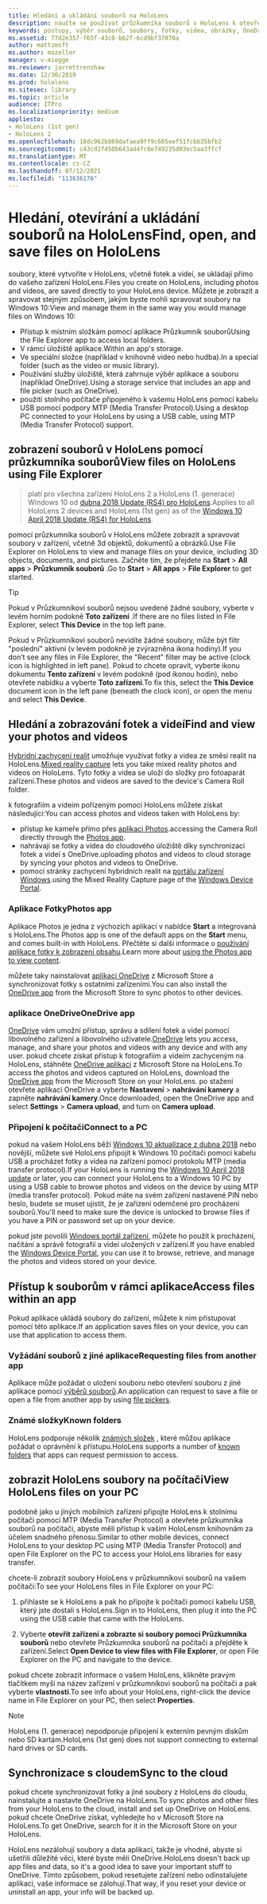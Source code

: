 ```yaml
---
title: Hledání a ukládání souborů na HoloLens
description: naučte se používat průzkumníka souborů v HoloLens k otevření, zobrazení a správě souborů na zařízení se smíšenými realitami.
keywords: postupy, výběr souborů, soubory, fotky, videa, obrázky, OneDrive, úložiště, průzkumník souborů, hololens
ms.assetid: 77d2e357-f65f-43c8-b62f-6cd9bf37070a
author: mattzmsft
ms.author: mazeller
manager: v-miegge
ms.reviewer: jarrettrenshaw
ms.date: 12/30/2019
ms.prod: hololens
ms.sitesec: library
ms.topic: article
audience: ITPro
ms.localizationpriority: medium
appliesto:
- HoloLens (1st gen)
- HoloLens 2
ms.openlocfilehash: 18dc962b869dafaea9ff9c605eef51fcbb35bfb2
ms.sourcegitcommit: c43cd2f450b643ad4fc8e749235d03ec5aa3ffcf
ms.translationtype: MT
ms.contentlocale: cs-CZ
ms.lasthandoff: 07/12/2021
ms.locfileid: "113636176"
---
```

# <a name="find-open-and-save-files-on-hololens"></a><span data-ttu-id="55620-104">Hledání, otevírání a ukládání souborů na HoloLens</span><span class="sxs-lookup"><span data-stu-id="55620-104">Find, open, and save files on HoloLens</span></span>

<span data-ttu-id="55620-105">soubory, které vytvoříte v HoloLens, včetně fotek a videí, se ukládají přímo do vašeho zařízení HoloLens.</span><span class="sxs-lookup"><span data-stu-id="55620-105">Files you create on HoloLens, including photos and videos, are saved directly to your HoloLens device.</span></span> <span data-ttu-id="55620-106">Můžete je zobrazit a spravovat stejným způsobem, jakým byste mohli spravovat soubory na Windows 10:</span><span class="sxs-lookup"><span data-stu-id="55620-106">View and manage them in the same way you would manage files on Windows 10:</span></span>

- <span data-ttu-id="55620-107">Přístup k místním složkám pomocí aplikace Průzkumník souborů</span><span class="sxs-lookup"><span data-stu-id="55620-107">Using the File Explorer app to access local folders.</span></span>
- <span data-ttu-id="55620-108">V rámci úložiště aplikace.</span><span class="sxs-lookup"><span data-stu-id="55620-108">Within an app's storage.</span></span>
- <span data-ttu-id="55620-109">Ve speciální složce (například v knihovně video nebo hudba).</span><span class="sxs-lookup"><span data-stu-id="55620-109">In a special folder (such as the video or music library).</span></span>
- <span data-ttu-id="55620-110">Používání služby úložiště, která zahrnuje výběr aplikace a souboru (například OneDrive).</span><span class="sxs-lookup"><span data-stu-id="55620-110">Using a storage service that includes an app and file picker (such as OneDrive).</span></span>
- <span data-ttu-id="55620-111">použití stolního počítače připojeného k vašemu HoloLens pomocí kabelu USB pomocí podpory MTP (Media Transfer Protocol).</span><span class="sxs-lookup"><span data-stu-id="55620-111">Using a desktop PC connected to your HoloLens by using a USB cable, using MTP (Media Transfer Protocol) support.</span></span>

## <a name="view-files-on-hololens-using-file-explorer"></a><span data-ttu-id="55620-112">zobrazení souborů v HoloLens pomocí průzkumníka souborů</span><span class="sxs-lookup"><span data-stu-id="55620-112">View files on HoloLens using File Explorer</span></span>

> <span data-ttu-id="55620-113">platí pro všechna zařízení HoloLens 2 a HoloLens (1. generace) Windows 10 od [dubna 2018 Update (RS4) pro HoloLens](/windows/mixed-reality/release-notes-april-2018).</span><span class="sxs-lookup"><span data-stu-id="55620-113">Applies to all HoloLens 2 devices and HoloLens (1st gen) as of the [Windows 10 April 2018 Update (RS4) for HoloLens](/windows/mixed-reality/release-notes-april-2018).</span></span>

<span data-ttu-id="55620-114">pomocí průzkumníka souborů v HoloLens můžete zobrazit a spravovat soubory v zařízení, včetně 3d objektů, dokumentů a obrázků.</span><span class="sxs-lookup"><span data-stu-id="55620-114">Use File Explorer on HoloLens to view and manage files on your device, including 3D objects, documents, and pictures.</span></span> <span data-ttu-id="55620-115">Začněte tím, že přejdete na **Start**   >  **All apps**   >  **Průzkumník souborů** .</span><span class="sxs-lookup"><span data-stu-id="55620-115">Go to **Start**  > **All apps**  > **File Explorer** to get started.</span></span>

> [!TIP]
> <span data-ttu-id="55620-116">Pokud v Průzkumníkovi souborů nejsou uvedené žádné soubory, vyberte v levém horním podokně **Toto zařízení** .</span><span class="sxs-lookup"><span data-stu-id="55620-116">If there are no files listed in File Explorer, select **This Device** in the top left pane.</span></span>

<span data-ttu-id="55620-117">Pokud v Průzkumníkovi souborů nevidíte žádné soubory, může být filtr "poslední" aktivní (v levém podokně je zvýrazněna ikona hodiny).</span><span class="sxs-lookup"><span data-stu-id="55620-117">If you don’t see any files in File Explorer, the "Recent" filter may be active (clock icon is highlighted in left pane).</span></span> <span data-ttu-id="55620-118">Pokud to chcete opravit, vyberte ikonu dokumentu **Tento zařízení** v levém podokně (pod ikonou hodin), nebo otevřete nabídku a vyberte **Toto zařízení**.</span><span class="sxs-lookup"><span data-stu-id="55620-118">To fix this, select the **This Device** document icon in the left pane (beneath the clock icon), or open the menu and select **This Device**.</span></span>

## <a name="find-and-view-your-photos-and-videos"></a><span data-ttu-id="55620-119">Hledání a zobrazování fotek a videí</span><span class="sxs-lookup"><span data-stu-id="55620-119">Find and view your photos and videos</span></span>

<span data-ttu-id="55620-120">[Hybridní zachycení realit](holographic-photos-and-videos.md) umožňuje využívat fotky a videa ze směsi realit na HoloLens.</span><span class="sxs-lookup"><span data-stu-id="55620-120">[Mixed reality capture](holographic-photos-and-videos.md) lets you take mixed reality photos and videos on HoloLens.</span></span>  <span data-ttu-id="55620-121">Tyto fotky a videa se uloží do složky pro fotoaparát zařízení.</span><span class="sxs-lookup"><span data-stu-id="55620-121">These photos and videos are saved to the device's Camera Roll folder.</span></span>

<span data-ttu-id="55620-122">k fotografiím a videím pořízeným pomocí HoloLens můžete získat následující:</span><span class="sxs-lookup"><span data-stu-id="55620-122">You can access photos and videos taken with HoloLens by:</span></span>

- <span data-ttu-id="55620-123">přístup ke kameře přímo přes [aplikaci Photos](holographic-photos-and-videos.md).</span><span class="sxs-lookup"><span data-stu-id="55620-123">accessing the Camera Roll directly through the [Photos app](holographic-photos-and-videos.md).</span></span>
- <span data-ttu-id="55620-124">nahrávají se fotky a videa do cloudového úložiště díky synchronizaci fotek a videí s OneDrive.</span><span class="sxs-lookup"><span data-stu-id="55620-124">uploading photos and videos to cloud storage by syncing your photos and videos to OneDrive.</span></span>
- <span data-ttu-id="55620-125">pomocí stránky zachycení hybridních realit na [portálu zařízení Windows](/windows/mixed-reality/using-the-windows-device-portal#mixed-reality-capture).</span><span class="sxs-lookup"><span data-stu-id="55620-125">using the Mixed Reality Capture page of the [Windows Device Portal](/windows/mixed-reality/using-the-windows-device-portal#mixed-reality-capture).</span></span>

### <a name="photos-app"></a><span data-ttu-id="55620-126">Aplikace Fotky</span><span class="sxs-lookup"><span data-stu-id="55620-126">Photos app</span></span>

<span data-ttu-id="55620-127">Aplikace Photos je jedna z výchozích aplikací v nabídce **Start** a integrovaná s HoloLens.</span><span class="sxs-lookup"><span data-stu-id="55620-127">The Photos app is one of the default apps on the **Start** menu, and comes built-in with HoloLens.</span></span> <span data-ttu-id="55620-128">Přečtěte si další informace o [používání aplikace fotky k zobrazení obsahu](holographic-photos-and-videos.md).</span><span class="sxs-lookup"><span data-stu-id="55620-128">Learn more about [using the Photos app to view content](holographic-photos-and-videos.md).</span></span>

<span data-ttu-id="55620-129">můžete taky nainstalovat [aplikaci OneDrive](https://www.microsoft.com/p/onedrive/9wzdncrfj1p3) z Microsoft Store a synchronizovat fotky s ostatními zařízeními.</span><span class="sxs-lookup"><span data-stu-id="55620-129">You can also install the [OneDrive app](https://www.microsoft.com/p/onedrive/9wzdncrfj1p3) from the Microsoft Store to sync photos to other devices.</span></span>

### <a name="onedrive-app"></a><span data-ttu-id="55620-130">aplikace OneDrive</span><span class="sxs-lookup"><span data-stu-id="55620-130">OneDrive app</span></span>

<span data-ttu-id="55620-131">[OneDrive](https://onedrive.live.com/) vám umožní přístup, správu a sdílení fotek a videí pomocí libovolného zařízení a libovolného uživatele.</span><span class="sxs-lookup"><span data-stu-id="55620-131">[OneDrive](https://onedrive.live.com/) lets you access, manage, and share your photos and videos with any device and with any user.</span></span> <span data-ttu-id="55620-132">pokud chcete získat přístup k fotografiím a videím zachyceným na HoloLens, stáhněte [OneDrive aplikaci](https://www.microsoft.com/p/onedrive/9wzdncrfj1p3) z Microsoft Store na HoloLens.</span><span class="sxs-lookup"><span data-stu-id="55620-132">To access the photos and videos captured on HoloLens, download the [OneDrive app](https://www.microsoft.com/p/onedrive/9wzdncrfj1p3) from the Microsoft Store on your HoloLens.</span></span> <span data-ttu-id="55620-133">po stažení otevřete aplikaci OneDrive a vyberte **Nastavení**  >  **nahrávání kamery** a zapněte **nahrávání kamery**.</span><span class="sxs-lookup"><span data-stu-id="55620-133">Once downloaded, open the OneDrive app and select **Settings** > **Camera upload**, and turn on **Camera upload**.</span></span>

### <a name="connect-to-a-pc"></a><span data-ttu-id="55620-134">Připojení k počítači</span><span class="sxs-lookup"><span data-stu-id="55620-134">Connect to a PC</span></span>

<span data-ttu-id="55620-135">pokud na vašem HoloLens běží [Windows 10 aktualizace z dubna 2018](/windows/mixed-reality/release-notes-april-2018) nebo novější, můžete své HoloLens připojit k Windows 10 počítači pomocí kabelu USB a procházet fotky a videa na zařízení pomocí protokolu MTP (media transfer protocol).</span><span class="sxs-lookup"><span data-stu-id="55620-135">If your HoloLens is running the [Windows 10 April 2018 update](/windows/mixed-reality/release-notes-april-2018) or later, you can connect your HoloLens to a Windows 10 PC by using a USB cable to browse photos and videos on the device by using MTP (media transfer protocol).</span></span> <span data-ttu-id="55620-136">Pokud máte na svém zařízení nastavené PIN nebo heslo, budete se muset ujistit, že je zařízení odemčené pro procházení souborů.</span><span class="sxs-lookup"><span data-stu-id="55620-136">You'll need to make sure the device is unlocked to browse files if you have a PIN or password set up on your device.</span></span>  

<span data-ttu-id="55620-137">pokud jste povolili [Windows portál zařízení](/windows/mixed-reality/using-the-windows-device-portal), můžete ho použít k procházení, načítání a správě fotografií a videí uložených v zařízení.</span><span class="sxs-lookup"><span data-stu-id="55620-137">If you have enabled the [Windows Device Portal](/windows/mixed-reality/using-the-windows-device-portal), you can use it to browse, retrieve, and manage the photos and videos stored on your device.</span></span>

## <a name="access-files-within-an-app"></a><span data-ttu-id="55620-138">Přístup k souborům v rámci aplikace</span><span class="sxs-lookup"><span data-stu-id="55620-138">Access files within an app</span></span>

<span data-ttu-id="55620-139">Pokud aplikace ukládá soubory do zařízení, můžete k nim přistupovat pomocí této aplikace.</span><span class="sxs-lookup"><span data-stu-id="55620-139">If an application saves files on your device, you can use that application to access them.</span></span>

### <a name="requesting-files-from-another-app"></a><span data-ttu-id="55620-140">Vyžádání souborů z jiné aplikace</span><span class="sxs-lookup"><span data-stu-id="55620-140">Requesting files from another app</span></span>

<span data-ttu-id="55620-141">Aplikace může požádat o uložení souboru nebo otevření souboru z jiné aplikace pomocí [výběrů souborů](/windows/mixed-reality/app-model#file-pickers).</span><span class="sxs-lookup"><span data-stu-id="55620-141">An application can request to save a file or open a file from another app by using [file pickers](/windows/mixed-reality/app-model#file-pickers).</span></span>

### <a name="known-folders"></a><span data-ttu-id="55620-142">Známé složky</span><span class="sxs-lookup"><span data-stu-id="55620-142">Known folders</span></span>

<span data-ttu-id="55620-143">HoloLens podporuje několik [známých složek](/windows/mixed-reality/app-model#known-folders) , které můžou aplikace požádat o oprávnění k přístupu.</span><span class="sxs-lookup"><span data-stu-id="55620-143">HoloLens supports a number of [known folders](/windows/mixed-reality/app-model#known-folders) that apps can request permission to access.</span></span>

## <a name="view-hololens-files-on-your-pc"></a><span data-ttu-id="55620-144">zobrazit HoloLens soubory na počítači</span><span class="sxs-lookup"><span data-stu-id="55620-144">View HoloLens files on your PC</span></span>

<span data-ttu-id="55620-145">podobně jako u jiných mobilních zařízení připojte HoloLens k stolnímu počítači pomocí MTP (Media Transfer Protocol) a otevřete průzkumníka souborů na počítači, abyste měli přístup k vašim HoloLensm knihovnám za účelem snadného přenosu.</span><span class="sxs-lookup"><span data-stu-id="55620-145">Similar to other mobile devices, connect HoloLens to your desktop PC using MTP (Media Transfer Protocol) and open File Explorer on the PC to access your HoloLens libraries for easy transfer.</span></span>

<span data-ttu-id="55620-146">chcete-li zobrazit soubory HoloLens v průzkumníkovi souborů na vašem počítači:</span><span class="sxs-lookup"><span data-stu-id="55620-146">To see your HoloLens files in File Explorer on your PC:</span></span>

1. <span data-ttu-id="55620-147">přihlaste se k HoloLens a pak ho připojte k počítači pomocí kabelu USB, který jste dostali s HoloLens.</span><span class="sxs-lookup"><span data-stu-id="55620-147">Sign in to HoloLens, then plug it into the PC using the USB cable that came with the HoloLens.</span></span>

1. <span data-ttu-id="55620-148">Vyberte **otevřít zařízení a zobrazte si soubory pomocí Průzkumníka souborů** nebo otevřete Průzkumníka souborů na počítači a přejděte k zařízení.</span><span class="sxs-lookup"><span data-stu-id="55620-148">Select **Open Device to view files with File Explorer**, or open File Explorer on the PC and navigate to the device.</span></span>

<span data-ttu-id="55620-149">pokud chcete zobrazit informace o vašem HoloLens, klikněte pravým tlačítkem myši na název zařízení v průzkumníkovi souborů na počítači a pak vyberte **vlastnosti**.</span><span class="sxs-lookup"><span data-stu-id="55620-149">To see info about your HoloLens, right-click the device name in File Explorer on your PC, then select **Properties**.</span></span>

> [!NOTE]
> <span data-ttu-id="55620-150">HoloLens (1. generace) nepodporuje připojení k externím pevným diskům nebo SD kartám.</span><span class="sxs-lookup"><span data-stu-id="55620-150">HoloLens (1st gen) does not support connecting to external hard drives or SD cards.</span></span>

## <a name="sync-to-the-cloud"></a><span data-ttu-id="55620-151">Synchronizace s cloudem</span><span class="sxs-lookup"><span data-stu-id="55620-151">Sync to the cloud</span></span>

<span data-ttu-id="55620-152">pokud chcete synchronizovat fotky a jiné soubory z HoloLens do cloudu, nainstalujte a nastavte OneDrive na HoloLens.</span><span class="sxs-lookup"><span data-stu-id="55620-152">To sync photos and other files from your HoloLens to the cloud, install and set up OneDrive on HoloLens.</span></span> <span data-ttu-id="55620-153">pokud chcete OneDrive získat, vyhledejte ho v Microsoft Store na HoloLens.</span><span class="sxs-lookup"><span data-stu-id="55620-153">To get OneDrive, search for it in the Microsoft Store on your HoloLens.</span></span>

<span data-ttu-id="55620-154">HoloLens nezálohují soubory a data aplikací, takže je vhodné, abyste si ušetřili důležité věci, které byste měli OneDrive.</span><span class="sxs-lookup"><span data-stu-id="55620-154">HoloLens doesn't back up app files and data, so it's a good idea to save your important stuff to OneDrive.</span></span> <span data-ttu-id="55620-155">Tímto způsobem, pokud resetujete zařízení nebo odinstalujete aplikaci, vaše informace se zálohují.</span><span class="sxs-lookup"><span data-stu-id="55620-155">That way, if you reset your device or uninstall an app, your info will be backed up.</span></span>
